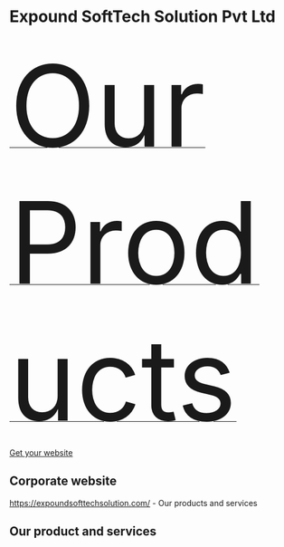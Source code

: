 <h1>Expound SoftTech Solution Pvt Ltd</h1>

<a href="https://expertcoderz.com/"><span style="font-size:200px;">Our Products</span></a><br/>
<a href="https://bappadesigns.com/">Get your website</a>
<h2>Corporate website</h2>
<a href="https://expoundsofttechsolution.com/">https://expoundsofttechsolution.com/</a> - Our products and services<br/>



<h2>Our product and services</h2>
<p></p>
